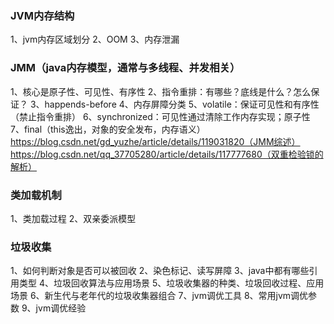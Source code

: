 ### JVM内存结构
1、jvm内存区域划分
2、OOM
3、内存泄漏

### JMM（java内存模型，通常与多线程、并发相关）
1、核心是原子性、可见性、有序性
2、指令重排：有哪些？底线是什么？怎么保证？
3、happends-before
4、内存屏障分类
5、volatile：保证可见性和有序性（禁止指令重排）
6、synchronized：可见性通过清除工作内存实现；原子性
7、final（this逸出，对象的安全发布，内存语义）
https://blog.csdn.net/gd_yuzhe/article/details/119031820（JMM综述）
https://blog.csdn.net/qq_37705280/article/details/117777680（双重检验锁的解析）


### 类加载机制
1、类加载过程
2、双亲委派模型


### 垃圾收集
1、如何判断对象是否可以被回收
2、染色标记、读写屏障
3、java中都有哪些引用类型
4、垃圾回收算法与应用场景
5、垃圾收集器的种类、垃圾回收过程、应用场景
6、新生代与老年代的垃圾收集器组合
7、jvm调优工具
8、常用jvm调优参数
9、jvm调优经验



